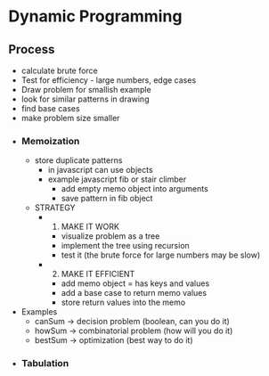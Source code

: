 # Dynamic Programming
## Process
  - calculate brute force
  - Test for efficiency - large numbers, edge cases
  - Draw problem for smallish example
  - look for similar patterns in drawing
  - find base cases
  - make problem size smaller
  - ### Memoization
    - store duplicate patterns 
      - in javascript can use objects
      - example javascript fib or stair climber
        - add empty memo object into arguments
        - save pattern in fib object
    - STRATEGY
      - 1. MAKE IT WORK
        - visualize problem as a tree
        - implement the tree using recursion
        - test it (the brute force for large numbers may be slow)
      - 2. MAKE IT EFFICIENT
        - add memo object = has keys and values
        - add a base case to return memo values
        - store return values into the memo
  - Examples
    - canSum -> decision problem (boolean, can you do it)
    - howSum -> combinatorial problem (how will you do it)
    - bestSum -> optimization (best way to do it)
  - ### Tabulation